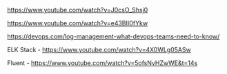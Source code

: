 https://www.youtube.com/watch?v=J0csO_Shsj0 

https://www.youtube.com/watch?v=e43BII0fYkw

https://devops.com/log-management-what-devops-teams-need-to-know/ 

ELK Stack - https://www.youtube.com/watch?v=4X0WLg05ASw

Fluent - https://www.youtube.com/watch?v=5ofsNyHZwWE&t=14s